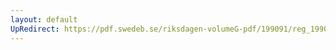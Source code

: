 ```yaml
---
layout: default
UpRedirect: https://pdf.swedeb.se/riksdagen-volumeG-pdf/199091/reg_199091_TU/reg_199091_TU_0010.pdf
---
```

